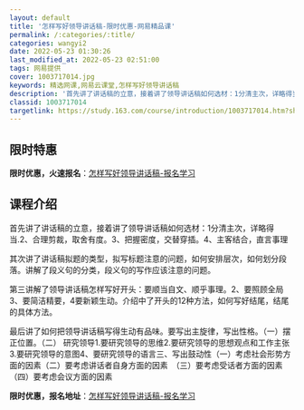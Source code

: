 ```yaml
---
layout: default
title: '怎样写好领导讲话稿-限时优惠-网易精品课'
permalink: /:categories/:title/
categories: wangyi2
date: 2022-05-23 01:30:26
last_modified_at: 2022-05-23 02:51:00
tags: 网易提供
cover: 1003717014.jpg
keywords: 精选网课,网易云课堂,怎样写好领导讲话稿
description: '首先讲了讲话稿的立意，接着讲了领导讲话稿如何选材：1分清主次，详略得当.2、合理剪裁，取舍有度。3、把握密度，交替穿插。'
classid: 1003717014
targetlink: https://study.163.com/course/introduction/1003717014.htm?share=1&shareId=1025206652&utm_campaign=share&utm_medium=iphoneShare&utm_source=&utm_u=1025206652
---
```


## 限时特惠

**限时优惠，火速报名**：[怎样写好领导讲话稿-报名学习](https://study.163.com/course/introduction/1003717014.htm?share=1&shareId=1025206652&utm_campaign=share&utm_medium=iphoneShare&utm_source=&utm_u=1025206652)

## 课程介绍

首先讲了讲话稿的立意，接着讲了领导讲话稿如何选材：1分清主次，详略得当.2、合理剪裁，取舍有度。3、把握密度，交替穿插。4、主客结合，直言事理

其次讲了讲话稿拟题的类型，拟写标题注意的问题，如何安排层次，如何划分段落。讲解了段义句的分类，段义句的写作应该注意的问题。

第三讲解了领导讲话稿怎样写好开头：要顺当自文、顺乎事理。2、要照顾全局3、要简洁精要，4要新颖生动。介绍中了开头的12种方法，如何写好结尾，结尾的具体方法。

最后讲了如何把领导讲话稿写得生动有品味。要写出主旋律，写出性格。（一）摆正位置。（二） 研究领导1.要研究领导的思维2.要研究领导的思想观点和工作主张3.要研究领导的意图4、要研究领导的语言三、写出鼓动性（一）考虑社会形势方面的因素（二）要考虑讲话者自身方面的因素　（三）要考虑受话者方面的因素（四）要考虑会议方面的因素

**限时优惠，报名地址**：[怎样写好领导讲话稿-报名学习](https://study.163.com/course/introduction/1003717014.htm?share=1&shareId=1025206652&utm_campaign=share&utm_medium=iphoneShare&utm_source=&utm_u=1025206652)

